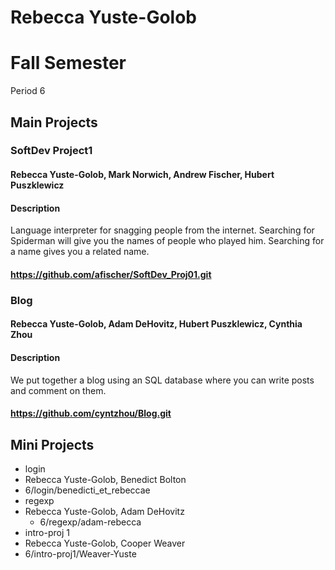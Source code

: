 Rebecca Yuste-Golob
==========

# Fall Semester
Period 6

## Main Projects

### SoftDev Project1
#### Rebecca Yuste-Golob, Mark Norwich, Andrew Fischer, Hubert Puszklewicz
#### Description
Language interpreter for snagging people from the internet. Searching for Spiderman will give you the names of people who played him. Searching for a name gives you a related name.
#### https://github.com/afischer/SoftDev_Proj01.git

### Blog
#### Rebecca Yuste-Golob, Adam DeHovitz, Hubert Puszklewicz, Cynthia Zhou
#### Description
We put together a blog using an SQL database where you can write posts and comment on them.
#### https://github.com/cyntzhou/Blog.git

## Mini Projects

 * login
  * Rebecca Yuste-Golob, Benedict Bolton
  * 6/login/benedicti_et_rebeccae
 * regexp
  * Rebecca Yuste-Golob, Adam DeHovitz
	* 6/regexp/adam-rebecca
 * intro-proj 1
  * Rebecca Yuste-Golob, Cooper Weaver 
  * 6/intro-proj1/Weaver-Yuste


